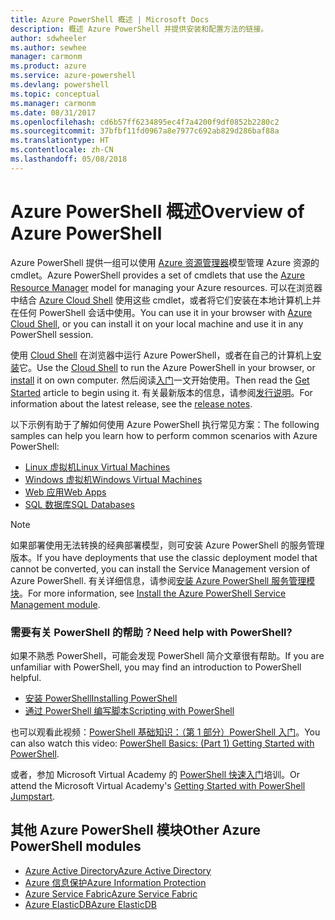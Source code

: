 ```yaml
---
title: Azure PowerShell 概述 | Microsoft Docs
description: 概述 Azure PowerShell 并提供安装和配置方法的链接。
author: sdwheeler
ms.author: sewhee
manager: carmonm
ms.product: azure
ms.service: azure-powershell
ms.devlang: powershell
ms.topic: conceptual
ms.manager: carmonm
ms.date: 08/31/2017
ms.openlocfilehash: cd6b57ff6234895ec4f7a4200f9df0852b2280c2
ms.sourcegitcommit: 37bfbf11fd0967a8e7977c692ab829d286baf88a
ms.translationtype: HT
ms.contentlocale: zh-CN
ms.lasthandoff: 05/08/2018
---
```

# <a name="overview-of-azure-powershell"></a><span data-ttu-id="65ef5-103">Azure PowerShell 概述</span><span class="sxs-lookup"><span data-stu-id="65ef5-103">Overview of Azure PowerShell</span></span>

<span data-ttu-id="65ef5-104">Azure PowerShell 提供一组可以使用 [Azure 资源管理器](/azure/azure-resource-manager/resource-group-overview)模型管理 Azure 资源的 cmdlet。</span><span class="sxs-lookup"><span data-stu-id="65ef5-104">Azure PowerShell provides a set of cmdlets that use the [Azure Resource Manager](/azure/azure-resource-manager/resource-group-overview) model for managing your Azure resources.</span></span> <span data-ttu-id="65ef5-105">可以在浏览器中结合 [Azure Cloud Shell](/azure/cloud-shell/overview) 使用这些 cmdlet，或者将它们安装在本地计算机上并在任何 PowerShell 会话中使用。</span><span class="sxs-lookup"><span data-stu-id="65ef5-105">You can use it in your browser with [Azure Cloud Shell](/azure/cloud-shell/overview), or you can install it on your local machine and use it in any PowerShell session.</span></span>

<span data-ttu-id="65ef5-106">使用 [Cloud Shell](/azure/cloud-shell/overview) 在浏览器中运行 Azure PowerShell，或者在自己的计算机上[安装](install-azurerm-ps.md)它。</span><span class="sxs-lookup"><span data-stu-id="65ef5-106">Use the [Cloud Shell](/azure/cloud-shell/overview) to run the Azure PowerShell in your browser, or [install](install-azurerm-ps.md) it on own computer.</span></span> <span data-ttu-id="65ef5-107">然后阅读[入门](get-started-azureps.md)一文开始使用。</span><span class="sxs-lookup"><span data-stu-id="65ef5-107">Then read the [Get Started](get-started-azureps.md) article to begin using it.</span></span> <span data-ttu-id="65ef5-108">有关最新版本的信息，请参阅[发行说明](release-notes-azureps.md)。</span><span class="sxs-lookup"><span data-stu-id="65ef5-108">For information about the latest release, see the [release notes](release-notes-azureps.md).</span></span>

<span data-ttu-id="65ef5-109">以下示例有助于了解如何使用 Azure PowerShell 执行常见方案：</span><span class="sxs-lookup"><span data-stu-id="65ef5-109">The following samples can help you learn how to perform common scenarios with Azure PowerShell:</span></span>

* [<span data-ttu-id="65ef5-110">Linux 虚拟机</span><span class="sxs-lookup"><span data-stu-id="65ef5-110">Linux Virtual Machines</span></span>](/azure/virtual-machines/virtual-machines-linux-powershell-samples?toc=/powershell/azure/toc.json)
* [<span data-ttu-id="65ef5-111">Windows 虚拟机</span><span class="sxs-lookup"><span data-stu-id="65ef5-111">Windows Virtual Machines</span></span>](/azure/virtual-machines/virtual-machines-windows-powershell-samples?toc=/powershell/azure/toc.json)
* [<span data-ttu-id="65ef5-112">Web 应用</span><span class="sxs-lookup"><span data-stu-id="65ef5-112">Web Apps</span></span>](/azure/app-service-web/app-service-powershell-samples?toc=/powershell/azure/toc.json)
* [<span data-ttu-id="65ef5-113">SQL 数据库</span><span class="sxs-lookup"><span data-stu-id="65ef5-113">SQL Databases</span></span>](/azure/sql-database/sql-database-powershell-samples?toc=/powershell/azure/toc.json)

> [!NOTE]
> <span data-ttu-id="65ef5-114">如果部署使用无法转换的经典部署模型，则可安装 Azure PowerShell 的服务管理版本。</span><span class="sxs-lookup"><span data-stu-id="65ef5-114">If you have deployments that use the classic deployment model that cannot be converted, you can install the Service Management version of Azure PowerShell.</span></span> <span data-ttu-id="65ef5-115">有关详细信息，请参阅[安装 Azure PowerShell 服务管理模块](/powershell/azure/servicemanagement/install-azure-ps)。</span><span class="sxs-lookup"><span data-stu-id="65ef5-115">For more information, see [Install the Azure PowerShell Service Management module](/powershell/azure/servicemanagement/install-azure-ps).</span></span>


### <a name="need-help-with-powershell"></a><span data-ttu-id="65ef5-116">需要有关 PowerShell 的帮助？</span><span class="sxs-lookup"><span data-stu-id="65ef5-116">Need help with PowerShell?</span></span>

<span data-ttu-id="65ef5-117">如果不熟悉 PowerShell，可能会发现 PowerShell 简介文章很有帮助。</span><span class="sxs-lookup"><span data-stu-id="65ef5-117">If you are unfamiliar with PowerShell, you may find an introduction to PowerShell helpful.</span></span>

* [<span data-ttu-id="65ef5-118">安装 PowerShell</span><span class="sxs-lookup"><span data-stu-id="65ef5-118">Installing PowerShell</span></span>](/powershell/scripting/installing-windows-powershell)
* [<span data-ttu-id="65ef5-119">通过 PowerShell 编写脚本</span><span class="sxs-lookup"><span data-stu-id="65ef5-119">Scripting with PowerShell</span></span>](/powershell/scripting/scripting-with-windows-powershell)

<span data-ttu-id="65ef5-120">也可以观看此视频：[PowerShell 基础知识：（第 1 部分）PowerShell 入门](https://channel9.msdn.com/Blogs/Taste-of-Premier/PowerShellBasicsPart1)。</span><span class="sxs-lookup"><span data-stu-id="65ef5-120">You can also watch this video: [PowerShell Basics: (Part 1) Getting Started with PowerShell](https://channel9.msdn.com/Blogs/Taste-of-Premier/PowerShellBasicsPart1).</span></span>

<span data-ttu-id="65ef5-121">或者，参加 Microsoft Virtual Academy 的 [PowerShell 快速入门](https://mva.microsoft.com/liveevents/powershell-jumpstart)培训。</span><span class="sxs-lookup"><span data-stu-id="65ef5-121">Or attend the Microsoft Virtual Academy's [Getting Started with PowerShell Jumpstart](https://mva.microsoft.com/liveevents/powershell-jumpstart).</span></span>

## <a name="other-azure-powershell-modules"></a><span data-ttu-id="65ef5-122">其他 Azure PowerShell 模块</span><span class="sxs-lookup"><span data-stu-id="65ef5-122">Other Azure PowerShell modules</span></span>

* [<span data-ttu-id="65ef5-123">Azure Active Directory</span><span class="sxs-lookup"><span data-stu-id="65ef5-123">Azure Active Directory</span></span>](/powershell/azure/active-directory/)
* [<span data-ttu-id="65ef5-124">Azure 信息保护</span><span class="sxs-lookup"><span data-stu-id="65ef5-124">Azure Information Protection</span></span>](/powershell/azure/aip/)
* [<span data-ttu-id="65ef5-125">Azure Service Fabric</span><span class="sxs-lookup"><span data-stu-id="65ef5-125">Azure Service Fabric</span></span>](/powershell/azure/service-fabric/)
* [<span data-ttu-id="65ef5-126">Azure ElasticDB</span><span class="sxs-lookup"><span data-stu-id="65ef5-126">Azure ElasticDB</span></span>](/powershell/azure/elasticdbjobs/)
